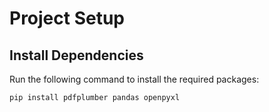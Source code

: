 # Project Setup

## Install Dependencies  
Run the following command to install the required packages:  
```bash
pip install pdfplumber pandas openpyxl